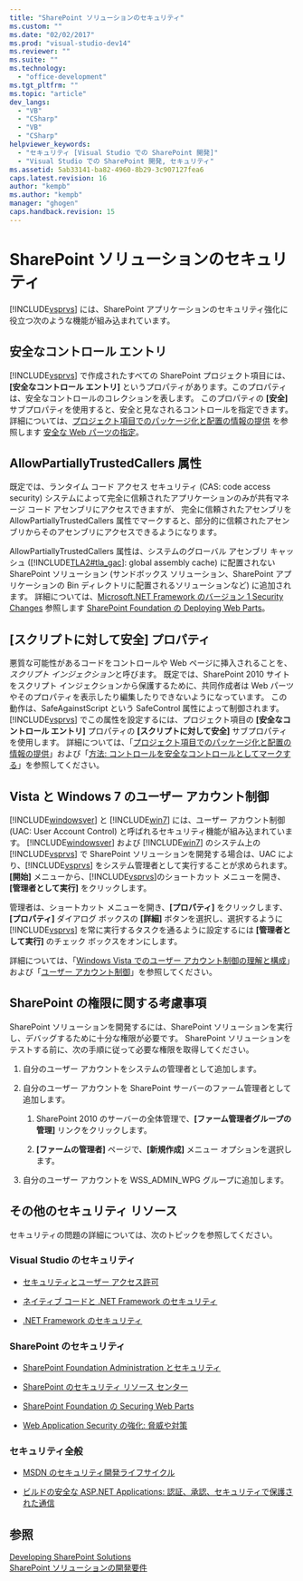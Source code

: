 ```yaml
---
title: "SharePoint ソリューションのセキュリティ"
ms.custom: ""
ms.date: "02/02/2017"
ms.prod: "visual-studio-dev14"
ms.reviewer: ""
ms.suite: ""
ms.technology: 
  - "office-development"
ms.tgt_pltfrm: ""
ms.topic: "article"
dev_langs: 
  - "VB"
  - "CSharp"
  - "VB"
  - "CSharp"
helpviewer_keywords: 
  - "セキュリティ [Visual Studio での SharePoint 開発]"
  - "Visual Studio での SharePoint 開発, セキュリティ"
ms.assetid: 5ab33141-ba82-4960-8b29-3c907127fea6
caps.latest.revision: 16
author: "kempb"
ms.author: "kempb"
manager: "ghogen"
caps.handback.revision: 15
---
```

# SharePoint ソリューションのセキュリティ
  [!INCLUDE[vsprvs](../sharepoint/includes/vsprvs-md.md)] には、SharePoint アプリケーションのセキュリティ強化に役立つ次のような機能が組み込まれています。  
  
## 安全なコントロール エントリ  
 [!INCLUDE[vsprvs](../sharepoint/includes/vsprvs-md.md)] で作成されたすべての SharePoint プロジェクト項目には、**\[安全なコントロール エントリ\]** というプロパティがあります。このプロパティは、安全なコントロールのコレクションを表します。  このプロパティの **\[安全\]** サブプロパティを使用すると、安全と見なされるコントロールを指定できます。  詳細については、[プロジェクト項目でのパッケージ化と配置の情報の提供](../sharepoint/providing-packaging-and-deployment-information-in-project-items.md) を参照します [安全な Web パーツの指定](http://go.microsoft.com/fwlink/?LinkId=177521)。  
  
## AllowPartiallyTrustedCallers 属性  
 既定では、ランタイム コード アクセス セキュリティ \(CAS: code access security\) システムによって完全に信頼されたアプリケーションのみが共有マネージ コード アセンブリにアクセスできますが、  完全に信頼されたアセンブリを AllowPartiallyTrustedCallers 属性でマークすると、部分的に信頼されたアセンブリからそのアセンブリにアクセスできるようになります。  
  
 AllowPartiallyTrustedCallers 属性は、システムのグローバル アセンブリ キャッシュ \([!INCLUDE[TLA2#tla_gac](../sharepoint/includes/tla2sharptla-gac-md.md)]: global assembly cache\) に配置されない SharePoint ソリューション   \(サンドボックス ソリューション、SharePoint アプリケーションの Bin ディレクトリに配置されるソリューションなど\) に追加されます。  詳細については、[Microsoft.NET Framework のバージョン 1 Security Changes](http://go.microsoft.com/fwlink/?LinkId=177515) 参照します [SharePoint Foundation の Deploying Web Parts](http://go.microsoft.com/fwlink/?LinkId=177509)。  
  
## \[スクリプトに対して安全\] プロパティ  
 悪質な可能性があるコードをコントロールや Web ページに挿入されることを、*スクリプト インジェクション*と呼びます。  既定では、SharePoint 2010 サイトをスクリプト インジェクションから保護するために、共同作成者は Web パーツやそのプロパティを表示したり編集したりできないようになっています。  この動作は、SafeAgainstScript という SafeControl 属性によって制御されます。  [!INCLUDE[vsprvs](../sharepoint/includes/vsprvs-md.md)] でこの属性を設定するには、プロジェクト項目の **\[安全なコントロール エントリ\]** プロパティの **\[スクリプトに対して安全\]** サブプロパティを使用します。  詳細については、「[プロジェクト項目でのパッケージ化と配置の情報の提供](../sharepoint/providing-packaging-and-deployment-information-in-project-items.md)」および「[方法: コントロールを安全なコントロールとしてマークする](../sharepoint/how-to-mark-controls-as-safe-controls.md)」を参照してください。  
  
## Vista と Windows 7 のユーザー アカウント制御  
 [!INCLUDE[windowsver](../sharepoint/includes/windowsver-md.md)] と [!INCLUDE[win7](../sharepoint/includes/win7-md.md)] には、ユーザー アカウント制御 \(UAC: User Account Control\) と呼ばれるセキュリティ機能が組み込まれています。  [!INCLUDE[windowsver](../sharepoint/includes/windowsver-md.md)] および [!INCLUDE[win7](../sharepoint/includes/win7-md.md)] のシステム上の [!INCLUDE[vsprvs](../sharepoint/includes/vsprvs-md.md)] で SharePoint ソリューションを開発する場合は、UAC により、[!INCLUDE[vsprvs](../sharepoint/includes/vsprvs-md.md)] をシステム管理者として実行することが求められます。  **\[開始\]** メニューから、[!INCLUDE[vsprvs](../sharepoint/includes/vsprvs-md.md)]のショートカット メニューを開き、**\[管理者として実行\]** をクリックします。  
  
 管理者は、ショートカット メニューを開き、**\[プロパティ\]** をクリックします、**\[プロパティ\]** ダイアログ ボックスの **\[詳細\]** ボタンを選択し、選択するように [!INCLUDE[vsprvs](../sharepoint/includes/vsprvs-md.md)] を常に実行するタスクを通るように設定するには **\[管理者として実行\]** のチェック ボックスをオンにします。  
  
 詳細については、「[Windows Vista でのユーザー アカウント制御の理解と構成](http://go.microsoft.com/fwlink/?LinkID=156476)」および「[ユーザー アカウント制御](http://go.microsoft.com/fwlink/?LinkId=177523)」を参照してください。  
  
## SharePoint の権限に関する考慮事項  
 SharePoint ソリューションを開発するには、SharePoint ソリューションを実行し、デバッグするために十分な権限が必要です。  SharePoint ソリューションをテストする前に、次の手順に従って必要な権限を取得してください。  
  
1.  自分のユーザー アカウントをシステムの管理者として追加します。  
  
2.  自分のユーザー アカウントを SharePoint サーバーのファーム管理者として追加します。  
  
    1.  SharePoint 2010 のサーバーの全体管理で、**\[ファーム管理者グループの管理\]** リンクをクリックします。  
  
    2.  **\[ファームの管理者\]** ページで、**\[新規作成\]** メニュー オプションを選択します。  
  
3.  自分のユーザー アカウントを WSS\_ADMIN\_WPG グループに追加します。  
  
## その他のセキュリティ リソース  
 セキュリティの問題の詳細については、次のトピックを参照してください。  
  
### Visual Studio のセキュリティ  
  
-   [セキュリティとユーザー アクセス許可](http://go.microsoft.com/fwlink/?LinkId=177503)  
  
-   [ネイティブ コードと .NET Framework のセキュリティ](http://go.microsoft.com/fwlink/?LinkId=177504)  
  
-   [.NET Framework のセキュリティ](http://go.microsoft.com/fwlink/?LinkId=177502)  
  
### SharePoint のセキュリティ  
  
-   [SharePoint Foundation Administration とセキュリティ](http://go.microsoft.com/fwlink/?LinkId=177501)  
  
-   [SharePoint のセキュリティ リソース センター](http://go.microsoft.com/fwlink/?LinkId=177498)  
  
-   [SharePoint Foundation の Securing Web Parts](http://go.microsoft.com/fwlink/?LinkId=177511)  
  
-   [Web Application Security の強化: 脅威や対策](http://go.microsoft.com/fwlink/?LinkID=140080)  
  
### セキュリティ全般  
  
-   [MSDN のセキュリティ開発ライフサイクル](http://go.microsoft.com/fwlink/?LinkID=147149)  
  
-   [ビルドの安全な ASP.NET Applications: 認証、承認、セキュリティで保護された通信](http://go.microsoft.com/fwlink/?LinkId=177494)  
  
## 参照  
 [Developing SharePoint Solutions](../sharepoint/developing-sharepoint-solutions.md)   
 [SharePoint ソリューションの開発要件](../sharepoint/requirements-for-developing-sharepoint-solutions.md)  
  
  